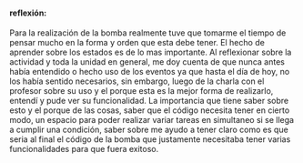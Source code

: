 #### reflexión:  
Para la realización de la bomba realmente tuve que tomarme el tiempo de pensar mucho en la forma y orden que esta debe tener. El hecho de aprender sobre los estados es de lo mas importante. 
Al reflexionar sobre la actividad y toda la unidad en general, me doy cuenta de que nunca antes había entendido o hecho uso de los eventos ya que hasta el día de hoy, no los había sentido necesarios, sin embargo, luego de la charla con el profesor sobre su uso y el porque esta es la mejor forma de realizarlo, entendí y pude ver su funcionalidad.
La importancia que tiene saber sobre esto y el porque de las cosas, saber que el código necesita tener en cierto modo, un espacio para poder realizar variar tareas en simultaneo si se llega a cumplir una condición, saber sobre me ayudo a tener claro como es que seria al final el código de la bomba que justamente necesitaba tener varias funcionalidades para que fuera exitoso. 
